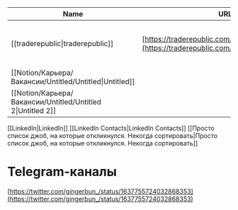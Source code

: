 |Name|URL|Навыки|Status|
|---|---|---|---|
|[[traderepublic\|traderepublic]]|[https://traderepublic.com/careers/4906029003](https://traderepublic.com/careers/4906029003)|Kotlin, Spring, Hibernate or jOOQ, AWS||
|[[Notion/Карьера/Вакансии/Untitled/Untitled\|Untitled]]||||
|[[Notion/Карьера/Вакансии/Untitled/Untitled 2\|Untitled 2]]||||
  
  
[[LinkedIn|LinkedIn]]
[[LinkedIn Contacts|LinkedIn Contacts]]
[[Просто список джоб, на которые откликнулся. Некогда сортировать|Просто список джоб, на которые откликнулся. Некогда сортировать]]
# Telegram-каналы
[https://twitter.com/gingerbun_/status/1637755724032868353](https://twitter.com/gingerbun_/status/1637755724032868353)